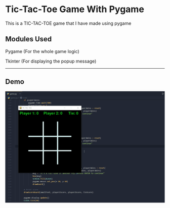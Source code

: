 # Tic-Tac-Toe Game With Pygame 
This is a TIC-TAC-TOE game that I have made using pygame

## Modules Used
 Pygame (For the whole game logic)
 
 Tkinter (For displaying the popup message)

***
## Demo
![Demo of the game](https://github.com/theshubhagrwl/pygame-tic-tac-toe/blob/master/demo/demo.gif)
